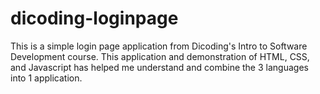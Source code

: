 # dicoding-loginpage
This is a simple login page application from Dicoding's Intro to Software Development course. This application and demonstration of HTML, CSS, and Javascript has helped me understand and combine the 3 languages into 1 application.

